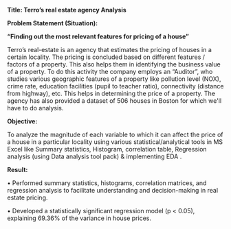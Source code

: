 **Title: Terro’s real estate agency Analysis**

**Problem Statement (Situation):**

**“Finding out the most relevant features for pricing of a house”**

Terro’s real-estate is an agency that estimates the pricing of houses in a certain locality. The pricing is
concluded based on different features / factors of a property. This also helps them in identifying the
business value of a property. To do this activity the company employs an “Auditor”, who studies
various geographic features of a property like pollution level (NOX), crime rate, education facilities
(pupil to teacher ratio), connectivity (distance from highway), etc. This helps in determining the price
of a property. The agency has also provided a dataset of 506 houses in Boston for which we'll have to do analysis. 

**Objective:**

To analyze the magnitude of each variable to which it can affect the price of a house in a particular locality using various statistical/analytical tools in MS Excel like Summary
statistics, Histogram, correlation table, Regression analysis (using Data analysis tool pack) & implementing EDA .

**Result:**

•	Performed summary statistics, histograms, correlation matrices, and regression analysis to facilitate understanding and decision-making in real estate pricing.

•	Developed a statistically significant regression model (p < 0.05), explaining 69.36% of the variance in house prices.

